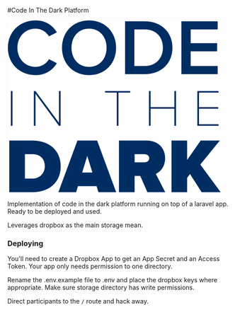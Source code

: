 #Code In The Dark Platform

![Code In The Dark](public/img/logo-blue.png)

Implementation of code in the dark platform running on top of a laravel app. 
Ready to be deployed and used.

Leverages dropbox as the main storage mean.

### Deploying

You'll need to create a Dropbox App to get an App Secret and an Access Token.
Your app only needs permission to one directory. 

Rename the .env.example file to .env and place the dropbox keys where appropriate.
Make sure storage directory has write permissions.

Direct participants to the `/` route and hack away. 
